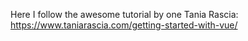 Here I follow the awesome tutorial by one Tania Rascia: https://www.taniarascia.com/getting-started-with-vue/
